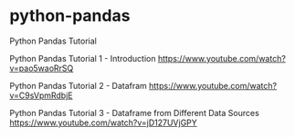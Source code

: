 # python-pandas
Python Pandas Tutorial

Python Pandas Tutorial 1 - Introduction
https://www.youtube.com/watch?v=pao5waoRrSQ

Python Pandas Tutorial 2 - Datafram
https://www.youtube.com/watch?v=C9sVpmRdbjE

Python Pandas Tutorial 3 - Dataframe from Different Data Sources
https://www.youtube.com/watch?v=jD127UVjGPY
